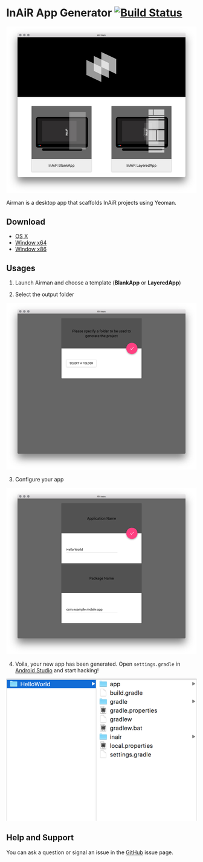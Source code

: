 InAiR App Generator [![Build Status](https://travis-ci.org/longseespace/yeoman-app.svg)](https://travis-ci.org/longseespace/yeoman-app)
===================

![Airman](images/airman.png)

Airman is a desktop app that scaffolds InAiR projects using Yeoman. 

Download
--------

* [OS X]()
* [Window x64]()
* [Window x86]()

Usages
------

1. Launch Airman and choose a template (__BlankApp__ or __LayeredApp__)

2. Select the output folder

![Selec Folder](images/airman1.png)

3. Configure your app

![Configure](images/airman2.png)

4. Voila, your new app has been generated. Open `settings.gradle` in [Android Studio](http://developer.android.com/tools/studio/index.html) and start hacking!

![Done](images/airman3.png)

Help and Support
----------------

You can ask a question or signal an issue in the [GitHub](https://github.com/longseespace/yeoman-app/issues) issue page.


